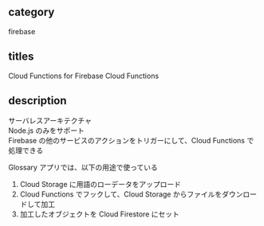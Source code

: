 ## category

firebase

## titles

Cloud Functions for Firebase
Cloud Functions

## description

サーバレスアーキテクチャ  
Node.js のみをサポート  
Firebase の他のサービスのアクションをトリガーにして、Cloud Functions で処理できる

Glossary アプリでは、以下の用途で使っている

1. Cloud Storage に用語のローデータをアップロード
1. Cloud Functions でフックして、Cloud Storage からファイルをダウンロードして加工
1. 加工したオブジェクトを Cloud Firestore にセット
